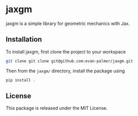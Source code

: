 # jaxgm

jaxgm is a simple library for geometric mechanics with Jax.

## Installation

To install jaxgm, first clone the project to your workspace

```bash
git clone git clone git@github.com:evan-palmer/jaxgm.git
```

Then from the `jaxgm/` directory, install the package using

```bash
pip install .
```

## License

This package is released under the MIT License.
